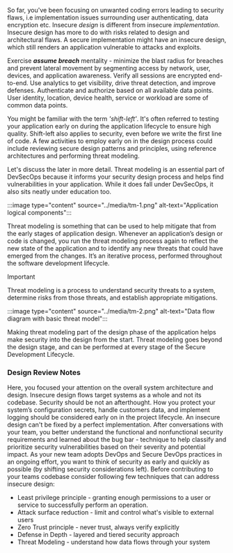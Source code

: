 
So far, you've been focusing on unwanted coding errors leading to security flaws, i.e implementation issues surrounding user authenticating, data encryption etc. Insecure *design* is different from insecure *implementation*. Insecure design has more to do with risks related to design and architectural flaws. A secure implementation might have an insecure design, which still renders an application vulnerable to attacks and exploits.​

Exercise ***assume breach*** mentality - minimize the blast radius for breaches and prevent lateral movement by segmenting access by network, user, devices, and application awareness. Verify all sessions are encrypted end-to-end. Use analytics to get visibility, drive threat detection, and improve defenses. Authenticate and authorize based on all available data points. User identity, location, device health, service or workload are some of common data points.

You might be familiar with the term *'shift-left'*. It's often referred to testing your application early on during the application lifecycle to ensure high quality. Shift-left also applies to security, even before we write the first line of code. A few activities to employ early on in the design process could include reviewing secure design patterns and principles, using reference architectures and performing threat modeling.

Let's discuss the later in more detail. Threat modeling is an essential part of DevSecOps because it informs your security design process and helps find vulnerabilities in your application. While it does fall under DevSecOps, it also sits neatly under education too.

:::image type="content" source="../media/tm-1.png" alt-text="Application logical components":::

Threat modeling is something that can be used to help mitigate that from the early stages of application design.
Whenever an application’s design or code is changed, you run the threat modeling process again to reflect the new state of the application and to identify any new threats that could have emerged from the changes. It’s an iterative process, performed throughout the software development lifecycle.

> [!IMPORTANT]
> Threat modeling is a process to understand security threats to a system, determine risks from those threats, and establish appropriate mitigations.

:::image type="content" source="../media/tm-2.png" alt-text="Data flow diagram with basic threat model":::

Making threat modeling part of the design phase of the application helps make security into the design from the start. Threat modeling goes beyond the design stage, and can be performed at every stage of the Secure Development Lifecycle.

### Design Review Notes

Here, you focused your attention on the overall system architecture and design. Insecure design flows target systems as a whole and not its codebase.
Security should be not an afterthought. How you protect your system’s configuration secrets, handle customers data, and implement logging should be considered early on in the project lifecycle. An insecure design can't be fixed by a perfect implementation.​
After conversations with your team, you better understand the functional and nonfunctional security requirements and learned about the bug bar - technique to help classify and prioritize security vulnerabilities based on their severity and potential impact.
As your new team adopts DevOps and Secure DevOps practices in an ongoing effort, you want to think of security as early and quickly as possible (by shifting security considerations left).
Before contributing to your teams codebase consider following few techniques that can address insecure design:

- Least privilege​ principle - granting enough permissions to a user or service to successfully perform an operation.
- Attack surface reduction​ - limit and control what's visible to external users
- Zero Trust​ principle - never trust, always verify explicitly
- Defense in Depth​ - layered and tiered security approach
- Threat Modeling​ - understand how data flows through your system